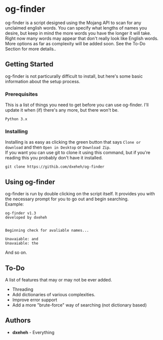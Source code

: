 # og-finder
og-finder is a script designed using the Mojang API to scan for any unclaimed english words. You can specify what lengths of names you desire, but keep in mind the more words you have the longer it will take. Right now many words may appear that don't really look like English words. More options as far as complexity will be added soon. See the To-Do Section for more details..
## Getting Started
og-finder is not particurally difficult to install, but here's some basic information about the setup process.
### Prerequisites
This is a list of things you need to get before you can use og-finder. I'll update it when (if) there's any more, but there won't be.
```
Python 3.x
```
### Installing
Installing is as easy as clicking the green button that says `Clone or download` and then `Open in Desktop` or `Download Zip`.  
If you want you can use git to clone it using this command, but if you're reading this you probably don't have it installed.
```
git clone https://githib.com/dxeheh/og-finder
```
## Using og-finder
og-finder is run by double clicking on the script itself. It provides you with the necessary prompt for you to go out and begin searching.  
Example:  
```
og-finder v1.3
developed by dxeheh


Beginning check for avaliable names...

Unavaiable: and
Unavaiable: the
```
And so on.
## To-Do
A list of features that may or may not be ever added.
* Threading
* Add dictionaries of various complexities.
* Improve error support
* Add a more "brute-force" way of searching (not dictionary based)
## Authors
* **dxeheh** - Everything
